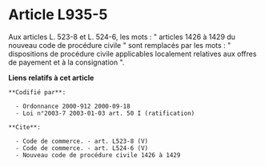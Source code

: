 # Article L935-5

Aux articles L. 523-8 et L. 524-6, les mots : " articles 1426 à 1429 du nouveau code de procédure civile " sont remplacés par
les mots : " dispositions de procédure civile applicables localement relatives aux offres de payement et à la consignation ".

**Liens relatifs à cet article**

	**Codifié par**:

	  - Ordonnance 2000-912 2000-09-18
	  - Loi n°2003-7 2003-01-03 art. 50 I (ratification)

	**Cite**:

	  - Code de commerce. - art. L523-8 (V)
	  - Code de commerce. - art. L524-6 (V)
	  - Nouveau code de procédure civile 1426 à 1429
